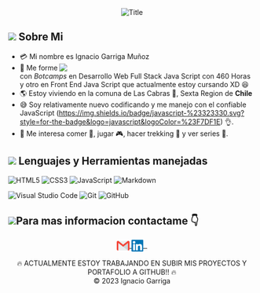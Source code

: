 <div align="center">
  <img src="https://readme-typing-svg.herokuapp.com?font=Architects+Daughter&color=%2338C2FF&size=50&center=true&vCenter=true&height=60&width=600&lines=Holaa!+Bienvenido;Soy+Ignacio+Garriga;Este+es+mi+perfil+:D" alt="Title"></img>
</div>


## <img src="https://raw.githubusercontent.com/nixin72/nixin72/master/wave.gif" width="50px"></img> Sobre Mi

- :credit_card: Mi nombre es Ignacio Garriga Muñoz <img src="https://i.pinimg.com/originals/df/1a/ff/df1aff8395678d11b99b575f0e3b19d5.gif" width="400" align="right"/>
- :school: Me forme con *Botcamps* en Desarrollo Web Full Stack Java Script con 460 Horas y otro en Front End Java Script que actualmente estoy cursando XD :laughing:
- 🌎 Estoy viviendo en la comuna de Las Cabras :goat:, Sexta Region de **Chile**
- :sweat_smile: Soy relativamente nuevo codificando y me manejo con el confiable JavaScript (https://img.shields.io/badge/javascript-%23323330.svg?style=for-the-badge&logo=javascript&logoColor=%23F7DF1E) :ok_hand:.
- :monocle_face: Me interesa comer :hamburger:, jugar :video_game:, hacer trekking :sunrise_over_mountains: y ver series :movie_camera:.

## <img src="https://media2.giphy.com/media/QssGEmpkyEOhBCb7e1/giphy.gif?cid=ecf05e47a0n3gi1bfqntqmob8g9aid1oyj2wr3ds3mg700bl&rid=giphy.gif" width="50px"> Lenguajes y Herramientas manejadas
![HTML5](https://img.shields.io/badge/html5-%23E34F26.svg?style=for-the-badge&logo=html5&logoColor=white) ![CSS3](https://img.shields.io/badge/css3-%231572B6.svg?style=for-the-badge&logo=css3&logoColor=white) ![JavaScript](https://img.shields.io/badge/javascript-%23323330.svg?style=for-the-badge&logo=javascript&logoColor=%23F7DF1E) ![Markdown](https://img.shields.io/badge/markdown-%23000000.svg?style=for-the-badge&logo=markdown&logoColor=white) 

![Visual Studio Code](https://img.shields.io/badge/Visual%20Studio%20Code-0078d7.svg?style=for-the-badge&logo=visual-studio-code&logoColor=white) ![Git](https://img.shields.io/badge/git-%23F05033.svg?style=for-the-badge&logo=git&logoColor=white) ![GitHub](https://img.shields.io/badge/github-%23121011.svg?style=for-the-badge&logo=github&logoColor=white) 

## <img src='https://raw.githubusercontent.com/ShahriarShafin/ShahriarShafin/main/Assets/handshake.gif' width="80px">Para mas informacion contactame 👇
<p align="center">
  <a href="mailto:ignaciogarriga1994@gmail.com" >
    <img align="center" alt="l" width="26px" src="https://github.com/SatYu26/SatYu26/blob/master/Assets/Gmail.svg" />
  </a> 
  
  <a href="#" target="_blank">
    <img align="center" alt="" width="24px" src="https://github.com/SatYu26/SatYu26/blob/master/Assets/Linkedin.svg" />
  </a> 
  
  <a href="https://www.facebook.com/ignacio.garrigamunoz" target="_blank">
      <img align="center" alt="" width="24px" src="https://upload.wikimedia.org/wikipedia/en/thumb/0/04/Facebook_f_logo_%282021%29.svg/100px-Facebook_f_logo_%282021%29.svg.png" />
  </a> 
  

  <a href="https://profile-summary-for-github.com/user/nashisho" target="_blank">
    <img align="center" alt="" width="26px" src="https://upload.wikimedia.org/wikipedia/commons/thumb/a/ae/Github-desktop-logo-symbol.svg/1024px-Github-desktop-logo-symbol.svg.png" />
  </a> 
<p> 

<div align="center">
  🔥 ACTUALMENTE ESTOY TRABAJANDO EN SUBIR MIS PROYECTOS Y PORTAFOLIO A GITHUB!!  🔥 <br/>
  &copy; 2023 Ignacio Garriga
</div>

